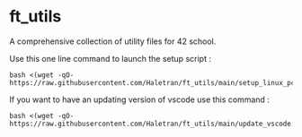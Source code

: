 # ft_utils
A comprehensive collection of utility files for 42 school. 

Use this one line command to launch the setup script :

```
bash <(wget -qO- https://raw.githubusercontent.com/Haletran/ft_utils/main/setup_linux_pc.sh)
```

If you want to have an updating version of vscode use this command :

```
bash <(wget -qO- https://raw.githubusercontent.com/Haletran/ft_utils/main/update_vscode.sh)
```
